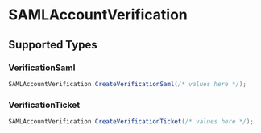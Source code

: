# SAMLAccountVerification


## Supported Types

### VerificationSaml

```csharp
SAMLAccountVerification.CreateVerificationSaml(/* values here */);
```

### VerificationTicket

```csharp
SAMLAccountVerification.CreateVerificationTicket(/* values here */);
```
